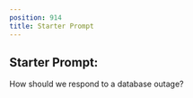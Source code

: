 ```yaml
---
position: 914
title: Starter Prompt
---
```


## Starter Prompt:

How should we respond to a database outage?